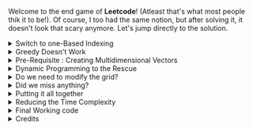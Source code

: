 Welcome to the end game of **Leetcode**! (Atleast that's what most people thik it to be!). Of course, I too had the same notion, but after solving it, it doesn't look that scary anymore. Let's jump directly to the solution.

<details>
	<summary>Switch to one-Based Indexing</summary>

### Switch to one-Based Indexing
If we switch to one based indexing, our corner cases would become almost non-existent. Why? If we hit a row or column with index `0`, we know that it has gone out of the boundary.

The conversion is easy.
<details>
	<summary>Code</summary>
  
```cpp
vector<vector<int>> new_grid(n + 1, vector<int>(n + 1, 0))

for(int i = 0; i < n; i++)
	for(int i = 0; j < n; j++)
		new_grid[i + 1][j + 1] = old_grid[i][j]
```

</details>
</details>

<details>
	<summary>Greedy Doesn't Work</summary>

### Greedy Doesn't Work!
No matter how many times I see this question, I always end up thinking that I can collect the maximum cherries using DP in the first trip (while modifying the grid, of course) and then, on the return journey, collect the maximum cherries of the new grid. However, this approach is incorrect, and I always forget the counter case. So, let's make it concrete here. Consider the following grid. Assume that the blank cells are indeed blank and you can pass through it (There are no thorns in this configuration).

|           	| **Col 1** 	| **Col 2** 	| **Col 3** 	| **Col 4** 	| **Col 5** 	| **Col 6** 	| **col 7** 	|
|:---------:	|:---------:	|:---------:	|:---------:	|:--------:	|:--------:	|:--------:	|:-------:	|
| **Row 1** 	|     1     	|     1     	|     1     	|     1    	|          	|          	|         	|
| **Row 2** 	|           	|           	|           	|     1    	|          	|          	|         	|
| **Row 3** 	|           	|           	|           	|     1    	|          	|          	|    1    	|
| **Row 4** 	|     1     	|           	|           	|     1    	|          	|          	|         	|
| **Row 5** 	|           	|           	|           	|     1    	|          	|          	|         	|
| **Row 6** 	|           	|           	|           	|     1    	|          	|          	|         	|
| **Row 7** 	|           	|           	|           	|     1    	|     1    	|     1    	|    1    	|

If you try to maximize the cherries in each trip, you'll end up taking the following path in Round 1
* Go right till column 4 (Cherries Collected --> 4)
* Go down till row 7 (Cherries collected --> 6)
* Go right till column 7 (Cherries collected --> 3)

Total --> 13

In the return trip, you have 2 options
* Go left till column 1 and go up till row 1
* Go up till row 1 and go left till column 1.


As you can easily see, in both of these options, you can only collect a single cherry.

Total -->  1

So, you'll always end up leaving one cherry in the grid. However, if you play smart, you can collect all the cherries.   
**Optimal Path**
* **Trip 1** : Go right till column 4, go down till row 3, go right till column 7 and then go down till row 7.
* **Trip 2** : Go left till  column 4, go up till row 4, go left till column 1 and then go up till row 1.
</details>

<details>
	<summary>Pre-Requisite : Creating Multidimensional Vectors</summary>

### Pre-Requisite : Creating Multidimensional vectors
Say, we want to create a 4D vector of dimension `mat[n][n][n][n]`, initialized with default values `def_val`. Let us see the results for each smaller dimension first.

<details>
	<summary>Creating a 1D Vector</summary>
	
**Creating a 1D Vector**

1) Concise Approach

<details>
	<summary>Code</summary>

```cpp
vector<int> mat(n, def_val)
```

</details>
</details>

<details>
	<summary>Creating a 2D Vector</summary>
	
**Creating a 2D Vector**

1) Naive Approach
<details>
	<summary>Code</summary>

```cpp
vector<vector<int>> mat(n)

for(auto &row_vec : mat)
	row_vec.resize(n, def_val)	
```

</details>

2) Concise Approach

<details>
	<summary>Code</summary>

```cpp
vector<vector<int>> mat(n, vector<int>(n, def_val))
```

</details>

</details>

<details>
	<summary>Creating a 3D Vector</summary>
	
**Creating a 3D Vector**

1) Naive Approach
<details>
	<summary>Code</summary>

```cpp
vector<vector<vector<int>>> mat(n, vector<vector<int>>(n, vector<vector<int>>(n, def_val)))
```
</details>

2) Concise Approach
<details>
	<summary>Code</summary>

```cpp
vector<vector<vector<int>>> mat(n)

for(auto &vec_2d: mat)
	vec_2d.resize(n, vector<int>(n, def_val))
```
</details>

</details>

<details>
	<summary>Creating a 4D Vector</summary>
	
**Creating a 4D Vector**

1) Naive Approach
<details>
	<summary>Code</summary>

```cpp
vector<vector<vector<vector<int>>>> mat(n, vector<vector<vector<int>>>(n, vector<vector<int>>(n, vector<int>(n, def_val))))
```
</details>

2) Concise Approach
<details>
	<summary>Code</summary>

```cpp
// Create a temporary 2D vector first
vector<vector<int>> vec_2d(n, vector<int>(n, def_val))

vector<vector<vector<vector<int>>>> mat(n)

for(auto &vec_3d: mat)
	vec_3d.resize(n, vec_2d)
```

</details>
</details>
</details>

<details>
	<summary>Dynamic Programming to the Rescue</summary>

### Dynamic Programming to the Rescue
It is clear that greedily picking the maximum cherries is not a feasible option. Consider any optimal path from `source` to `destination` and back again. If you notice carefully, it is the same as 2 persons collecting maximum cherries collectively, where one person starts from `(1, 1)` and goes to `(n, n)` , while the other person starts from `(n, n)` and goes to `(1,1)`. 

If you look even more closely, you'll observe that it is also the same as 2 persons starting simultaneously from `(n, n)` and going towards `(1, 1)`. Of course, if they are present at the same cell at the same time, only one of them would take the diamond present in that cell.

That's all the obsesrvation we need to solve this question.

Suppose, there are 2 persons `A` and `B`. Both the persons start from certain cells (possibly different) **at the same time** and try to reach the left-most cell of the grid,i.e, `(1,1)`. Of course, they should only take valid step, i.e, **up** or **left**.

Let us define `dp[x][y][p][q]` as **The maximum amount of diamonds(combined) that can be collected by both persons along their path to `(1, 1)` when Person `A` starts at the cell `(x, y)` while Person `B` starts at the cell `(p, q)`.** (We assume that if both the people reach the exact same cell at any point, only one of them would collect the diamond in that cell). Of course, it might happen that you are not able to reach `(1,1)` from the given starting positions. In that case, we set `dp[x][y][p][q] = minus_infinity`. 

Notice that our answer would be `dp[1][1][1][1]`. 

The transitions are simple. At the next time step, both the persons have to take a step (either to the *left* or *up*). Observe that these are independent events.

Here are the 4 possible scenario.

| **A's Move** 	| **B's Move** 	| **A's New Pos** 	| **B's New Pos** 	|
|--------------	|--------------	|-----------------	|-----------------	|
|    **Up**    	|    **Up**    	|   `(x - 1, y)`  	|   `(p - 1, q)`  	|
|    **Up**    	|   **Left**   	|   `(x - 1, y)`  	|   `(p, q - 1)`  	|
|   **Left**   	|    **Up**    	|   `(x, y - 1)`  	|   `(p - 1, q)`  	|
|   **Left**   	|   **Left**   	|   `(x, y - 1)`  	|   `(p, q - 1)`  	|


After each one of them has performed their move, we would like to know what is the maximum diamonds that can be collected from the new positions. Now, this has been converted to a typical dynamic programming problem.

To summarise, the transitions are :

<details>
	<summary>Transistions</summary>

```cpp
/* Ensure DP is intialized with minus infinity */
if (either of the cell is a thorn)
	continue

dp[x][y][p][q] = max(up_up, up_left, left_up, left_left)

// All the moves are invalid
if( dp[x][y][p][q] < 0 )
	continue

dp[x][y][p][q] += mat[x][y]

if( both cells are not the same)
	dp[x][y][p][q] += mat[p][q]
```
</details>

The Base Case ? : When both the persons start at `(1, 1)`. There's no possible move left, and they can only collect the diamond in that cell. Hence, `dp[1][1][1][1] = mat[1][1]`.

</details>

<details>
	<summary>Do we need to modify the grid?</summary>

### Do we need to modify the grid?
The answer is **No**. At first sight, it looks as if person `B` can visit a cell which has been already visited by person `A`. However, this is not true. And I'll leave it to you to prove the following result.

**Theorem** : The paths of both the  persons are disjoint and intersect **if and only if** they meet at the intersecting cell (at the same time). [In other words, person `B` cannot enter a cell which has already been visited by person `A` in the past (and vice-versa)).

</details>

<details>
	<summary>Did we miss anything?</summary>

### Did we miss anything?
Yes, it might happen that there is no path from source to destination. Hence, we need to ensure that we do not return a negative value (Either return `0` or return `-1` as per the requirements of the question).

</details>

<details>
	<summary>Putting it all together</summary>

### Putting it all Together
Just to re-iterate
1) Convert to one based indexing.
2) Create a 4D vector and initialize it to `minus_infinity`
3) Set the base case. (`dp[1][1][1][1] = new_grid[1][1]`)
4) For each of the **n^4** starting positions, compute the maximum value of the next move.
5) If no move is possible, skip it.
6) Make the best move, and take the diamong in the current cells.
7) Make sure not to double count the current cell (if they are identical)
8) If there is no path, return 0, else, return `dp[n][n][n][n]`

<details>
	<summary>Code</summary>

```cpp
const int m_inf = -1e5;

int Solution :: cherryPickup(vector<vector<int>> &oldGrid)
{
	int n = oldGrid.size();

	// Let us create 2 borders by switching to one based index
	vector<vector<int>> grid(n + 1, vector<int>(n + 1, 0));

	for(int i = 0 ; i < n; i++)
		for(int j = 0; j < n; j++)
			grid[i + 1][j + 1] = oldGrid[i][j];

	vector<vector<int>> vec_2d(n + 1, vector<int>(n + 1, m_inf));

	vector<vector<vector<vector<int>>>> dp(n + 1);
	for(auto &vec_3d : dp)
		vec_3d.resize(n + 1, vec_2d);

	/* dp[x][y][p][q] represents the maximum cherries that 2 persons can pick up
	 * if Person 1 goes from (x, y) ---> (1, 1) and Person 2 from (p, q) ---> (1, 1)
	 */

	// Base Case : Already at the destination
	dp[1][1][1][1] = grid[1][1];
	for(int x = 1; x <= n; x++)
	{
		for(int y = 1; y <= n; y++)
		{
			for(int p = 1; p <= n; p++)
			{
				for(int q = 1; q <= n; q++)
				{
					// Atleast one person is stuck
					if( (grid[x][y] == -1) or (grid[p][q] == -1))
						continue;

					int up_up = dp[x - 1][y][p - 1][q];
					int up_left = dp[x - 1][y][p][q - 1];
					int left_up = dp[x][y - 1][p - 1][q];
					int left_left = dp[x][y - 1][p][q - 1];

					int max_val = max(up_up, left_left);
					max_val = max(max_val, max(up_left, left_up));

					// No moves possible from here
					if(max_val < 0)
						continue;

					dp[x][y][p][q] = max_val + grid[x][y];

					// If they are not the same cell, add the contribution
					if( not (x == p and y == q))
						dp[x][y][p][q] += grid[p][q];
				}
			}
		}
	}

	// Don't forget to take maximum (if path doesn't exist)
	return max(0, dp[n][n][n][n]);
}
```
</details>
</details>


<details>
	<summary>Reducing the Time Complexity</summary>

### Reducing the Time Complexity
Notice that we are computing the answer for every possible pair of starting positions but in the end, we are only using the result of `dp[n][n][n][n]`. If you notice carefully, you'll see that if 2 persons start at the same time from cell at `(n, n)`, then there is a correlation between their co-ordinates at any given point of time.

**Lemma**
At any given point of time `(x + y) == (p + q)`, given both the people start from the same cell.

**Proof**
It is very easy to see that any step, person `A` would either take a step up, in which case, `x` reduces by 1, or takes a step left, in which case `y` reduces by 1. Hence, no matter what, the sum of the co-ordiantes, i.e `(x + y)` decreases exactly by 1. The same is true for the second person. Hence, this sum would be equal at all times, given they start from the same position.

So, now we don't need the fourth dimension in our DP table. We can recover it from the first three dimensions, effectively reducing the complexity to **O(n^3)** from **O(n^4)**.

**Everything remains the same except now we need to check if the recovered dimension goes out of bounds or not**. (Notice that we didn't need this check in the 4D DP case. Why?

</details>

<details>
	<summary>Final Working code</summary>

### Final Working Code

**Steps**
1) Convert to one based indexing.
2) Create a 3D vector and intialize it to `minus_infinity`
3) Set the base case, `dp[1][1][1] = new_grid[1][1][1]`
4) For each **n^3** states, do
	* Recover the fourth dimension.
	* Check whether it's going out of bounds or not.
	* Check if either of the current cells is a thorn.
	* Calculate the maximium profit from the next 4 moves.
	* If stuck from everywhere, skip.
	* Take the best move and also collect the diamond in the current cell.
	* Don't double count if you are in the same cell.
5) Make sure that the return value is atleast zero.

<details>
	<summary>Code</summary>

```cpp
const int m_inf = -1e5;

int Solution :: cherryPickup(vector<vector<int>> &oldGrid)
{
	int n = oldGrid.size();

	// Let us create 2 borders by switching to one based index
	vector<vector<int>> grid(n + 1, vector<int>(n + 1, 0));

	for(int i = 0 ; i < n; i++)
		for(int j = 0; j < n; j++)
			grid[i + 1][j + 1] = oldGrid[i][j];

	vector<vector<vector<int>>> dp(n + 1);

	for(auto &vec_2d: dp)
		vec_2d.resize(n + 1, vector<int>(n + 1, m_inf));

	/* dp[x][y][p][q] represents the maximum cherries that 2 persons can pick up
	 * if Person 1 goes from (x, y) ---> (1, 1) and Person 2 from (p, q) ---> (1, 1)
	 * We recover 'q' from (x + y) = ( p + q)
	 */

	dp[1][1][1] = grid[1][1];
	for(int x = 1; x <= n; x++)
	{
		for(int y = 1; y <= n; y++)
		{
			for(int p = 1; p <= n; p++)
			{
				int q = ( x + y ) - p;

				// This move can never happen
				if( q < 1 or q > n)
					continue;

				if( (grid[x][y] == -1) or (grid[p][q] == -1))
					continue;

				int up_up = dp[x - 1][y][p - 1];
				int up_left = dp[x - 1][y][p];
				int left_up = dp[x][y - 1][p - 1];
				int left_left = dp[x][y - 1][p];

				int max_val = max(up_up, left_left);
				max_val = max(max_val, max(up_left, left_up));

				// Don't miss this case
				if(max_val < 0)
					continue;

				dp[x][y][p] = max_val + grid[x][y];

				// If they are not the same cell, add the contribution
				if( not (x == p and y == q))
					dp[x][y][p] += grid[p][q];
			}
		}
	}

	// Don't forget to check this case
	return max(0, dp[n][n][n]);
}
```

</details>
</details>

<details>
	<summary>Credits</summary>

### Credits
[The Real MVP](https://leetcode.com/problems/cherry-pickup/discuss/165218/Java-O(N3)-DP-solution-w-specific-explanation)
